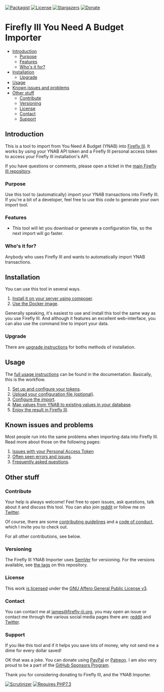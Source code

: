 [![Packagist][packagist-shield]][packagist-uri]
[![License][license-shield]][license-uri]
[![Stargazers][stars-shield]][stars-url]
[![Donate][donate-shield]][donate-uri]

# Firefly III You Need A Budget Importer

<!-- MarkdownTOC autolink="true" -->

- [Introduction](#introduction)
	- [Purpose](#purpose)
	- [Features](#features)
	- [Who's it for?](#whos-it-for)
- [Installation](#installation)
	- [Upgrade](#upgrade)
- [Usage](#usage)
- [Known issues and problems](#known-issues-and-problems)
- [Other stuff](#other-stuff)
	- [Contribute](#contribute)
	- [Versioning](#versioning)
	- [License](#license)
	- [Contact](#contact)
	- [Support](#support)

<!-- /MarkdownTOC -->

## Introduction

This is a tool to import from You Need A Budget (YNAB) into [Firefly III](https://github.com/firefly-iii/firefly-iii). It works by using your YNAB API token and a Firefly III personal access token to access your Firefly III installation's API.

If you have questions or comments, please open a ticket in the [main Firefly III repository](https://github.com/firefly-iii/firefly-iii/issues).

### Purpose

Use this tool to (automatically) import your YNAB transactions into Firefly III. If you're a bit of a developer, feel free to use this code to generate your own import tool.

### Features

* This tool will let you download or generate a configuration file, so the next import will go faster.

### Who's it for?

Anybody who uses Firefly III and wants to automatically import YNAB transactions.

## Installation

You can use this tool in several ways.

1. [Install it on your server using composer](https://firefly-iii.gitbook.io/firefly-iii-ynab-importer/installing-and-running/self_hosted).
2. [Use the Docker image](https://firefly-iii.gitbook.io/firefly-iii-ynab-importer/installing-and-running/docker).

Generally speaking, it's easiest to use and install this tool the same way as you use Firefly III. And although it features an excellent web-interface, you can also use the command line to import your data.

### Upgrade

There are [upgrade instructions](https://firefly-iii.gitbook.io/firefly-iii-ynab-importer/upgrading/upgrade) for boths methods of installation.

## Usage

The [full usage instructions](https://firefly-iii.gitbook.io/firefly-iii-ynab-importer/) can be found in the documentation. Basically, this is the workflow.

1. [Set up and configure your tokens](https://firefly-iii.gitbook.io/firefly-iii-ynab-importer/installing-and-running/configure).
2. [Upload your configuration file (optional)](https://firefly-iii.gitbook.io/firefly-iii-ynab-importer/importing-data/upload).
3. [Configure the import](https://firefly-iii.gitbook.io/firefly-iii-ynab-importer/importing-data/configure).
5. [Map values from YNAB to existing values in your database](https://firefly-iii.gitbook.io/firefly-iii-ynab-importer/importing-data/map).
6. [Enjoy the result in Firefly III](https://github.com/firefly-iii/firefly-iii).

## Known issues and problems

Most people run into the same problems when importing data into Firefly III. Read more about those on the following pages:

1. [Issues with your Personal Access Token](https://firefly-iii.gitbook.io/firefly-iii-ynab-importer/errors-and-trouble-shooting/token_errors)
2. [Often seen errors and issues](https://firefly-iii.gitbook.io/firefly-iii-ynab-importer/errors-and-trouble-shooting/freq_errors).
3. [Frequently asked questions](https://firefly-iii.gitbook.io/firefly-iii-ynab-importer/errors-and-trouble-shooting/freq_questions).

## Other stuff

### Contribute

Your help is always welcome! Feel free to open issues, ask questions, talk about it and discuss this tool. You can also join [reddit](https://www.reddit.com/r/FireflyIII/) or follow me on [Twitter](https://twitter.com/Firefly_III).

Of course, there are some [contributing guidelines](https://github.com/firefly-iii/ynab-importer/blob/main/.github/contributing.md) and a [code of conduct](https://github.com/firefly-iii/ynab-importer/blob/main/.github/code_of_conduct.md), which I invite you to check out.

For all other contributions, see below.

### Versioning

The Firefly III YNAB Importer uses [SemVer](https://semver.org/) for versioning. For the versions available, see [the tags](https://github.com/firefly-iii/ynab-importer/tags) on this repository.

### License

This work [is licensed](https://github.com/firefly-iii/ynab-importer/blob/main/LICENSE) under the [GNU Affero General Public License v3](https://www.gnu.org/licenses/agpl-3.0.html).

### Contact

You can contact me at [james@firefly-iii.org](mailto:james@firefly-iii.org), you may open an issue or contact me through the various social media pages there are: [reddit](https://www.reddit.com/r/FireflyIII/) and [Twitter](https://twitter.com/Firefly_III).

### Support

If you like this tool and if it helps you save lots of money, why not send me a dime for every dollar saved!

OK that was a joke. You can donate using [PayPal](https://www.paypal.com/cgi-bin/webscr?cmd=_s-xclick&hosted_button_id=44UKUT455HUFA) or [Patreon](https://www.patreon.com/jc5). I am also very proud to be a part of the [GitHub Sponsors Program](https://github.com/sponsors/JC5).

Thank you for considering donating to Firefly III, and the YNAB Importer.

[![Scrutinizer][scrutinizer-shield]][scrutinizer-url]
[![Requires PHP7.3][php-shield]][php-uri]

[scrutinizer-shield]: https://img.shields.io/scrutinizer/g/firefly-iii/ynab-importer.svg?style=flat-square
[scrutinizer-url]: https://scrutinizer-ci.com/g/firefly-iii/ynab-importer/
[php-shield]: https://img.shields.io/badge/php-7.3-red.svg?style=flat-square
[php-uri]: https://secure.php.net/downloads.php
[packagist-shield]: https://img.shields.io/packagist/v/firefly-iii/ynab-importer.svg?style=flat-square
[packagist-uri]: https://packagist.org/packages/firefly-iii/ynab-importer
[license-shield]: https://img.shields.io/github/license/firefly-iii/ynab-importer.svg?style=flat-square
[license-uri]: https://www.gnu.org/licenses/agpl-3.0.html
[stars-shield]: https://img.shields.io/github/stars/firefly-iii/ynab-importer.svg?style=flat-square
[stars-url]: https://github.com/firefly-iii/ynab-importer/stargazers
[donate-shield]: https://img.shields.io/badge/donate-%24%20%E2%82%AC-brightgreen?style=flat-square
[donate-uri]: #support
